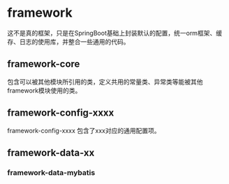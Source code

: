 # framework

这不是真的框架，只是在SpringBoot基础上封装默认的配置，统一orm框架、缓存、日志的使用库，并整合一些通用的代码。

## framework-core

包含可以被其他模块所引用的类，定义共用的常量类、异常类等能被其他framework模块使用的类。

## framework-config-xxxx

framework-config-xxxx 包含了xxx对应的通用配置项。

## framework-data-xx

### framework-data-mybatis

